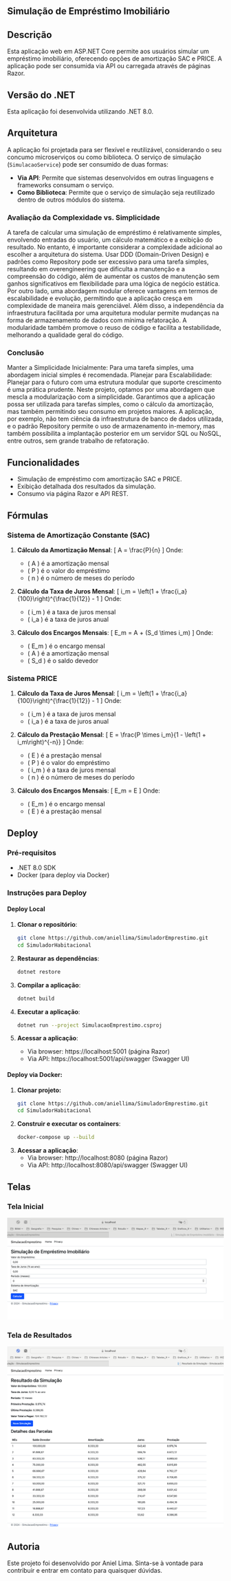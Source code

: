 ## Simulação de Empréstimo Imobiliário

## Descrição
Esta aplicação web em ASP.NET Core permite aos usuários simular um empréstimo imobiliário, oferecendo opções de amortização SAC e PRICE. A aplicação pode ser consumida via API ou carregada através de páginas Razor.

## Versão do .NET
Esta aplicação foi desenvolvida utilizando .NET 8.0.

## Arquitetura
A aplicação foi projetada para ser flexível e reutilizável, considerando o seu concumo microserviços ou como biblioteca. O serviço de simulação (`SimulacaoService`) pode ser consumido de duas formas:
- **Via API**: Permite que sistemas desenvolvidos em outras linguagens e frameworks consumam o serviço.
- **Como Biblioteca**: Permite que o serviço de simulação seja reutilizado dentro de outros módulos do sistema.

### Avaliação da Complexidade vs. Simplicidade
A tarefa de calcular uma simulação de empréstimo é relativamente simples, envolvendo entradas do usuário, um cálculo matemático e a exibição do resultado. No entanto, é importante considerar a complexidade adicional ao escolher a arquitetura do sistema. Usar DDD (Domain-Driven Design) e padrões como Repository pode ser excessivo para uma tarefa simples, resultando em overengineering que dificulta a manutenção e a compreensão do código, além de aumentar os custos de manutenção sem ganhos significativos em flexibilidade para uma lógica de negócio estática. Por outro lado, uma abordagem modular oferece vantagens em termos de escalabilidade e evolução, permitindo que a aplicação cresça em complexidade de maneira mais gerenciável. Além disso, a independência da infraestrutura facilitada por uma arquitetura modular permite mudanças na forma de armazenamento de dados com mínima refatoração. A modularidade também promove o reuso de código e facilita a testabilidade, melhorando a qualidade geral do código.

### Conclusão
Manter a Simplicidade Inicialmente: Para uma tarefa simples, uma abordagem inicial simples é recomendada.
Planejar para Escalabilidade: Planejar para o futuro com uma estrutura modular que suporte crescimento é uma prática prudente.
Neste projeto, optamos por uma abordagem que mescla a modularização com a simplicidade. Garantimos que a aplicação possa ser utilizada para tarefas simples, como o cálculo da amortização, mas também permitindo seu consumo em projetos maiores. A aplicação, por exemplo, não tem ciência da infraestrutura de banco de dados utilizada, e o padrão Repository permite o uso de armazenamento in-memory, mas também possibilita a implantação posterior em um servidor SQL ou NoSQL, entre outros, sem grande trabalho de refatoração.

## Funcionalidades
- Simulação de empréstimo com amortização SAC e PRICE.
- Exibição detalhada dos resultados da simulação.
- Consumo via página Razor e API REST.

## Fórmulas

### Sistema de Amortização Constante (SAC)

1. **Cálculo da Amortização Mensal**:
   \[
   A = \frac{P}{n}
   \]
   Onde:
   - \( A \) é a amortização mensal
   - \( P \) é o valor do empréstimo
   - \( n \) é o número de meses do período

2. **Cálculo da Taxa de Juros Mensal**:
   \[
   i_m = \left(1 + \frac{i_a}{100}\right)^{\frac{1}{12}} - 1
   \]
   Onde:
   - \( i_m \) é a taxa de juros mensal
   - \( i_a \) é a taxa de juros anual

3. **Cálculo dos Encargos Mensais**:
   \[
   E_m = A + (S_d \times i_m)
   \]
   Onde:
   - \( E_m \) é o encargo mensal
   - \( A \) é a amortização mensal
   - \( S_d \) é o saldo devedor

### Sistema PRICE

1. **Cálculo da Taxa de Juros Mensal**:
   \[
   i_m = \left(1 + \frac{i_a}{100}\right)^{\frac{1}{12}} - 1
   \]
   Onde:
   - \( i_m \) é a taxa de juros mensal
   - \( i_a \) é a taxa de juros anual

2. **Cálculo da Prestação Mensal**:
   \[
   E = \frac{P \times i_m}{1 - \left(1 + i_m\right)^{-n}}
   \]
   Onde:
   - \( E \) é a prestação mensal
   - \( P \) é o valor do empréstimo
   - \( i_m \) é a taxa de juros mensal
   - \( n \) é o número de meses do período

3. **Cálculo dos Encargos Mensais**:
   \[
   E_m = E
   \]
   Onde:
   - \( E_m \) é o encargo mensal
   - \( E \) é a prestação mensal

## Deploy

### Pré-requisitos
- .NET 8.0 SDK
- Docker (para deploy via Docker)

### Instruções para Deploy

#### Deploy Local

1. **Clonar o repositório**:
   ```bash
   git clone https://github.com/aniellima/SimuladorEmprestimo.git
   cd SimuladorHabitacional
2. **Restaurar as dependências**:
   ```bash
   dotnet restore
   ```
3. **Compilar a aplicação**:
   ```bash
   dotnet build
   ```
4. **Executar a aplicação**:
   ```bash
   dotnet run --project SimulacaoEmprestimo.csproj
5. **Acessar a aplicação**:

   - Via browser: https://localhost:5001 (página Razor)
   - Via API: https://localhost:5001/api/swagger (Swagger UI)

#### Deploy via Docker:

1. **Clonar projeto:**
   ```bash
   git clone https://github.com/aniellima/SimuladorEmprestimo.git
   cd SimuladorHabitacional
   ```
2. **Construir e executar os containers**:
   ```bash
   docker-compose up --build
   ```
3. **Acessar a aplicação**:
   - Via browser: http://localhost:8080 (página Razor)
   - Via API: http://localhost:8080/api/swagger (Swagger UI)

## Telas

### Tela Inicial

![Tela Inicial](./images/initial_screen.png)

### Tela de Resultados

![Tela de Resultados](./images/results_screen.png)

## Autoria
Este projeto foi desenvolvido por Aniel Lima. Sinta-se à vontade para contribuir e entrar em contato para quaisquer dúvidas.
